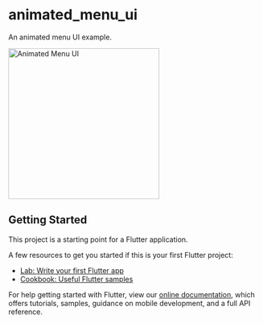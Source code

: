 # animated_menu_ui

An animated menu UI example.

<img src="https://github.com/BatuhanAydonerDev/animated_menu_ui/blob/master/app_gif.gif?raw=true" alt="Animated Menu UI" width="300"/>

## Getting Started

This project is a starting point for a Flutter application.

A few resources to get you started if this is your first Flutter project:

- [Lab: Write your first Flutter app](https://flutter.dev/docs/get-started/codelab)
- [Cookbook: Useful Flutter samples](https://flutter.dev/docs/cookbook)

For help getting started with Flutter, view our
[online documentation](https://flutter.dev/docs), which offers tutorials,
samples, guidance on mobile development, and a full API reference.
